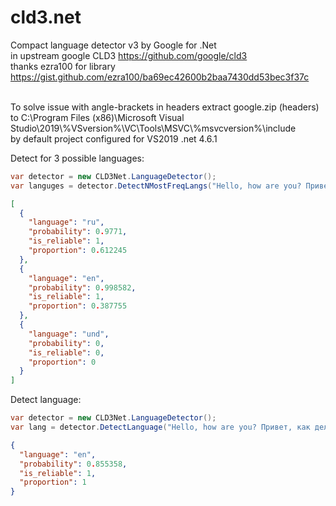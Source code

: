 # cld3.net
Compact language detector v3 by Google for .Net
<br>
in upstream google CLD3 https://github.com/google/cld3
<br>
thanks ezra100 for library https://gist.github.com/ezra100/ba69ec42600b2baa7430dd53bec3f37c
<p>
<br>
To solve issue with angle-brackets in headers extract google.zip (headers) to 
C:\Program Files (x86)\Microsoft Visual Studio\2019\%VSversion%\VC\Tools\MSVC\%msvcversion%\include
<br>
by default project configured for VS2019 .net 4.6.1

Detect for 3 possible languages:
```csharp
var detector = new CLD3Net.LanguageDetector();
var languges = detector.DetectNMostFreqLangs("Hello, how are you? Привет, как дела?", 3);
```
```json
[
  {
    "language": "ru",
    "probability": 0.9771,
    "is_reliable": 1,
    "proportion": 0.612245
  },
  {
    "language": "en",
    "probability": 0.998582,
    "is_reliable": 1,
    "proportion": 0.387755
  },
  {
    "language": "und",
    "probability": 0,
    "is_reliable": 0,
    "proportion": 0
  }
]
```
Detect language:
```csharp
var detector = new CLD3Net.LanguageDetector();
var lang = detector.DetectLanguage("Hello, how are you? Привет, как дела?");
```
```json
{
  "language": "en",
  "probability": 0.855358,
  "is_reliable": 1,
  "proportion": 1
}
```
